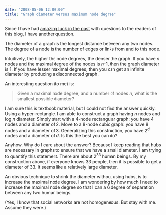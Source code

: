 ```yaml
---
date: "2008-05-06 12:00:00"
title: "Graph diameter versus maximum node degree"
---
```




Since I have had [amazing luck in the past](/lemire/blog/2008/05/01/i-am-seeking-an-efficient-algorithm-to-group-identical-values-in-an-array/) with questions to the readers of this blog, I have another question.

The diameter of a graph is the longest distance between any two nodes. The degree of a node is the number of edges or links from and to this node.

Intuitively, the higher the node degrees, the denser the graph. If you have _n_ nodes and the maximal degree of the nodes is <em>n</em>-1, then the graph diameter is 1. If you have lesser maximal degrees, then you can get an infinite diameter by producing a disconnected graph.

An interesting question (to me) is: 

> Given a maximal node degree, and a number of nodes <em>n</em>, what is the smallest possible diameter?


I am sure this is textbook material, but I could not find the answer quickly. Using a hyper-rectangle, I am able to construct a graph having _n_ nodes and log _n_ diameter. Simply start with a 4-node rectangular graph: you have 4 nodes and a diameter of 2. Move to a 8-node cubic graph: you have 8 nodes and a diameter of 3. Generalizing this construction, you have 2<sup><em>d</em></sup> nodes and a diameter of <em>d</em>. Is this the best you can do?

Anyhow. Why do I care about the answer? Because I keep reading that hubs are necessary in graphs to ensure that we have a small diameter. I am trying to quantify this statement. There are about 2<sup>33</sup> human beings. By my construction above, if everyone knows 33 people, then it is possible to get a diameter of 33. It seems like a relatively large diameter.

An obvious technique to shrink the diameter without using hubs, is to increase the maximal node degree. I am wondering by how much I need to increase the maximal node degree so that I can a 6 degree of separation between any two human beings.

(Yes, I know that social networks are not homogeneous. But stay with me. Assume they were.)

